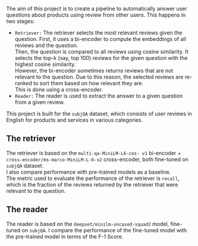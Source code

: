 The aim of this project is to create a pipeline to automatically answer user questions about products using review from other users. This happens in two stages:
* ```Retriever:``` The retriever selects the most relevant reviews given the question. First, it uses a bi-encoder to compute the embeddings of all reviews and the question. \
Then, the question is compared to all reviews using cosine similarity. It selects the top-k (say, top 100) reviews for the given question with the highest cosine similarity. \
However, the bi-encoder sometimes returns reviews that are not relevant to the question. Due to this reason, the selected reviews are re-ranked to sort them based on how relevant they are. \
This is done using a cross-encoder. 
* ```Reader:``` The reader is used to extract the answer to a given question from a given review. 

This project is built for the ```subjQA``` dataset, which consists of user reviews in English for products and services in various categories.

## The retriever
The retriever is based on the ```multi-qa-MiniLM-L6-cos- v1``` bi-encoder + ```cross-encoder/ms-marco-MiniLM-L-6-v2``` cross-encoder, both fine-tuned on ```subjQA``` dataset. \
I also compare performance with pre-trained models as a baseline. \
The metric used to evaluate the performance of the retriever is ```recall```, which is the fraction of the reviews returned by the retriever that were relevant to the question.

## The reader
The reader is based on the ```deepset/minilm-uncased-squad2``` model, fine-tuned on ```subjQA```. I compare the performance of the fine-tuned model with the pre-trained model in terms of the F-1 Score.


